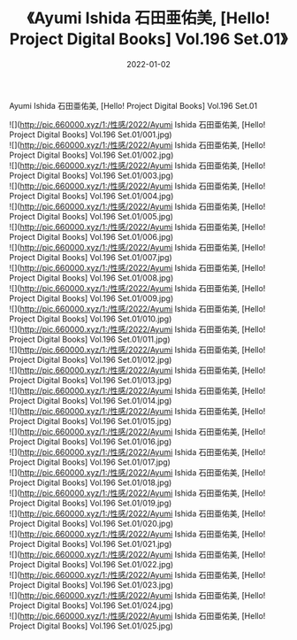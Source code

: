 ﻿---
layout: post
title:  《Ayumi Ishida 石田亜佑美, [Hello! Project Digital Books] Vol.196 Set.01》
date:   2022-01-02
img: http://pic.660000.xyz/1:/性感/2022/Ayumi Ishida 石田亜佑美, [Hello! Project Digital Books] Vol.196 Set.01/000.jpg
categories: [美女, 清纯, 唯美]
---

Ayumi Ishida 石田亜佑美, [Hello! Project Digital Books] Vol.196 Set.01

  ![](http://pic.660000.xyz/1:/性感/2022/Ayumi Ishida 石田亜佑美, [Hello! Project Digital Books] Vol.196 Set.01/001.jpg) <br> ![](http://pic.660000.xyz/1:/性感/2022/Ayumi Ishida 石田亜佑美, [Hello! Project Digital Books] Vol.196 Set.01/002.jpg) <br> ![](http://pic.660000.xyz/1:/性感/2022/Ayumi Ishida 石田亜佑美, [Hello! Project Digital Books] Vol.196 Set.01/003.jpg) <br> ![](http://pic.660000.xyz/1:/性感/2022/Ayumi Ishida 石田亜佑美, [Hello! Project Digital Books] Vol.196 Set.01/004.jpg) <br> ![](http://pic.660000.xyz/1:/性感/2022/Ayumi Ishida 石田亜佑美, [Hello! Project Digital Books] Vol.196 Set.01/005.jpg) <br> ![](http://pic.660000.xyz/1:/性感/2022/Ayumi Ishida 石田亜佑美, [Hello! Project Digital Books] Vol.196 Set.01/006.jpg) <br> ![](http://pic.660000.xyz/1:/性感/2022/Ayumi Ishida 石田亜佑美, [Hello! Project Digital Books] Vol.196 Set.01/007.jpg) <br> ![](http://pic.660000.xyz/1:/性感/2022/Ayumi Ishida 石田亜佑美, [Hello! Project Digital Books] Vol.196 Set.01/008.jpg) <br> ![](http://pic.660000.xyz/1:/性感/2022/Ayumi Ishida 石田亜佑美, [Hello! Project Digital Books] Vol.196 Set.01/009.jpg) <br> ![](http://pic.660000.xyz/1:/性感/2022/Ayumi Ishida 石田亜佑美, [Hello! Project Digital Books] Vol.196 Set.01/010.jpg) <br> ![](http://pic.660000.xyz/1:/性感/2022/Ayumi Ishida 石田亜佑美, [Hello! Project Digital Books] Vol.196 Set.01/011.jpg) <br> ![](http://pic.660000.xyz/1:/性感/2022/Ayumi Ishida 石田亜佑美, [Hello! Project Digital Books] Vol.196 Set.01/012.jpg) <br> ![](http://pic.660000.xyz/1:/性感/2022/Ayumi Ishida 石田亜佑美, [Hello! Project Digital Books] Vol.196 Set.01/013.jpg) <br> ![](http://pic.660000.xyz/1:/性感/2022/Ayumi Ishida 石田亜佑美, [Hello! Project Digital Books] Vol.196 Set.01/014.jpg) <br> ![](http://pic.660000.xyz/1:/性感/2022/Ayumi Ishida 石田亜佑美, [Hello! Project Digital Books] Vol.196 Set.01/015.jpg) <br> ![](http://pic.660000.xyz/1:/性感/2022/Ayumi Ishida 石田亜佑美, [Hello! Project Digital Books] Vol.196 Set.01/016.jpg) <br> ![](http://pic.660000.xyz/1:/性感/2022/Ayumi Ishida 石田亜佑美, [Hello! Project Digital Books] Vol.196 Set.01/017.jpg) <br> ![](http://pic.660000.xyz/1:/性感/2022/Ayumi Ishida 石田亜佑美, [Hello! Project Digital Books] Vol.196 Set.01/018.jpg) <br> ![](http://pic.660000.xyz/1:/性感/2022/Ayumi Ishida 石田亜佑美, [Hello! Project Digital Books] Vol.196 Set.01/019.jpg) <br> ![](http://pic.660000.xyz/1:/性感/2022/Ayumi Ishida 石田亜佑美, [Hello! Project Digital Books] Vol.196 Set.01/020.jpg) <br> ![](http://pic.660000.xyz/1:/性感/2022/Ayumi Ishida 石田亜佑美, [Hello! Project Digital Books] Vol.196 Set.01/021.jpg) <br> ![](http://pic.660000.xyz/1:/性感/2022/Ayumi Ishida 石田亜佑美, [Hello! Project Digital Books] Vol.196 Set.01/022.jpg) <br> ![](http://pic.660000.xyz/1:/性感/2022/Ayumi Ishida 石田亜佑美, [Hello! Project Digital Books] Vol.196 Set.01/023.jpg) <br> ![](http://pic.660000.xyz/1:/性感/2022/Ayumi Ishida 石田亜佑美, [Hello! Project Digital Books] Vol.196 Set.01/024.jpg) <br> ![](http://pic.660000.xyz/1:/性感/2022/Ayumi Ishida 石田亜佑美, [Hello! Project Digital Books] Vol.196 Set.01/025.jpg) <br>
